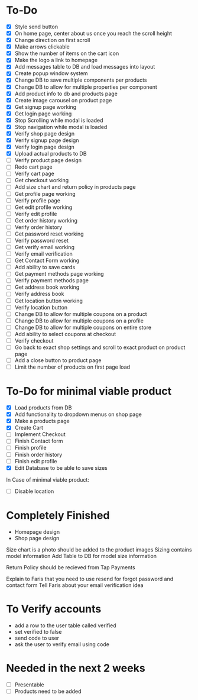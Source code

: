 # To-Do
- [x] Style send button
- [x] On home page, center about us once you reach the scroll height
- [x] Change direction on first scroll
- [x] Make arrows clickable
- [x] Show the number of items on the cart icon
- [x] Make the logo a link to homepage
- [x] Add messages table to DB and load messages into layout
- [x] Create popup window system
- [x] Change DB to save multiple components per products
- [x] Change DB to allow for multiple properties per component
- [x] Add product info to db and products page
- [x] Create image carousel on product page
- [x] Get signup page working
- [x] Get login page working
- [x] Stop Scrolling while modal is loaded
- [x] Stop navigation while modal is loaded
- [x] Verify shop page design
- [x] Verify signup page design
- [x] Verify login page design
- [x] Upload actual products to DB
- [ ] Verify product page design
- [ ] Redo cart page
- [ ] Verify cart page
- [ ] Get checkout working
- [ ] Add size chart and return policy in products page
- [ ] Get profile page working
- [ ] Verify profile page
- [ ] Get edit profile working
- [ ] Verify edit profile
- [ ] Get order history working
- [ ] Verify order history
- [ ] Get password reset working
- [ ] Verify password reset
- [ ] Get verify email working
- [ ] Verify email verification
- [ ] Get Contact Form working
- [ ] Add ability to save cards
- [ ] Get payment methods page working
- [ ] Verify payment methods page
- [ ] Get address book working
- [ ] Verify address book
- [ ] Get location button working
- [ ] Verify location button
- [ ] Change DB to allow for multiple coupons on a product
- [ ] Change DB to allow for multiple coupons on a profile
- [ ] Change DB to allow for multiple coupons on entire store
- [ ] Add ability to select coupons at checkout
- [ ] Verify checkout
- [ ] Go back to exact shop settings and scroll to exact product on product page
- [ ] Add a close button to product page
- [ ] Limit the number of products on first page load

# To-Do for minimal viable product
- [x] Load products from DB
- [x] Add functionality to dropdown menus on shop page
- [x] Make a products page
- [x] Create Cart
- [ ] Implement Checkout
- [ ] Finish Contact form
- [ ] Finish profile
- [ ] Finish order history
- [ ] Finish edit profile
- [x] Edit Database to be able to save sizes

In Case of minimal viable product:
- [ ] Disable location

# Completely Finished
- Homepage design
- Shop page design

Size chart is a photo should be added to the product images
Sizing contains model information
Add Table to DB for model size information

Return Policy should be recieved from Tap Payments

Explain to Faris that you need to use resend for forgot password and contact form
Tell Faris about your email verification idea

# To Verify accounts
- add a row to the user table called verified
- set verified to false
- send code to user
- ask the user to verify email using code

# Needed in the next 2 weeks
- [ ] Presentable
- [ ] Products need to be added